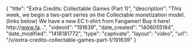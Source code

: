{
    "title": "Extra Credits: Collectable Games (Part 1)",
    "description": "This week, we begin a two-part series on the Collectable monetization model. (links below) We have a new EC t-shirt from Fangamer! Buy it here! http:\/\/www.fa...",
    "videoid": "191639",
    "date_created": "1406055184",
    "date_modified": "1418181772",
    "type": "captivate",
    "layout": "video",
    "url": "\/v\/extra-credits-collectable-games-part-1\/191639"
}